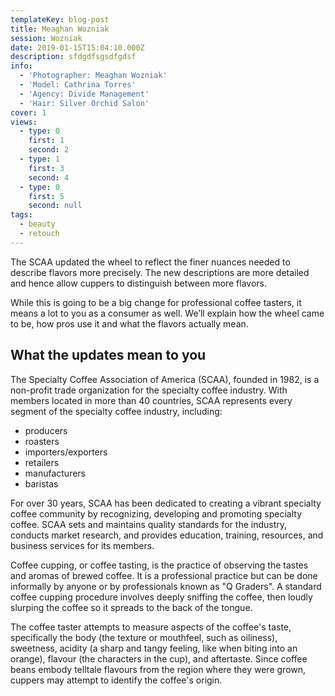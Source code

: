 ```yaml
---
templateKey: blog-post
title: Meaghan Wozniak
session: Wozniak
date: 2019-01-15T15:04:10.000Z
description: sfdgdfsgsdfgdsf
info:
  - 'Photographer: Meaghan Wozniak'
  - 'Model: Cathrina Torres'
  - 'Agency: Divide Management'
  - 'Hair: Silver Orchid Salon'
cover: 1
views:
  - type: 0
    first: 1
    second: 2 
  - type: 1
    first: 3
    second: 4 
  - type: 0
    first: 5
    second: null
tags:
  - beauty
  - retouch
---
```


The SCAA updated the wheel to reflect the finer nuances needed to describe flavors more precisely. The new descriptions are more detailed and hence allow cuppers to distinguish between more flavors.

While this is going to be a big change for professional coffee tasters, it means a lot to you as a consumer as well. We’ll explain how the wheel came to be, how pros use it and what the flavors actually mean.

## What the updates mean to you

The Specialty Coffee Association of America (SCAA), founded in 1982, is a non-profit trade organization for the specialty coffee industry. With members located in more than 40 countries, SCAA represents every segment of the specialty coffee industry, including:

* producers
* roasters
* importers/exporters
* retailers
* manufacturers
* baristas

For over 30 years, SCAA has been dedicated to creating a vibrant specialty coffee community by recognizing, developing and promoting specialty coffee. SCAA sets and maintains quality standards for the industry, conducts market research, and provides education, training, resources, and business services for its members.

Coffee cupping, or coffee tasting, is the practice of observing the tastes and aromas of brewed coffee. It is a professional practice but can be done informally by anyone or by professionals known as "Q Graders". A standard coffee cupping procedure involves deeply sniffing the coffee, then loudly slurping the coffee so it spreads to the back of the tongue.

The coffee taster attempts to measure aspects of the coffee's taste, specifically the body (the texture or mouthfeel, such as oiliness), sweetness, acidity (a sharp and tangy feeling, like when biting into an orange), flavour (the characters in the cup), and aftertaste. Since coffee beans embody telltale flavours from the region where they were grown, cuppers may attempt to identify the coffee's origin.
